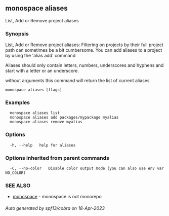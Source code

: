 ## monospace aliases

List, Add or Remove project aliases

### Synopsis

List, Add or Remove project aliases:
Filtering on projects by their full project path can sometimes be a bit cumbersome.
You can add aliases to a project by using the 'alias add' command

Aliases should only contain letters, numbers, underscores and hyphens and start
with a letter or an underscore.

without arguments this command will return the list of current aliases

```
monospace aliases [flags]
```

### Examples

```
  monospace aliases list
  monospace aliases add packages/mypackage myalias
  monospace aliases remove myalias
```

### Options

```
  -h, --help   help for aliases
```

### Options inherited from parent commands

```
  -C, --no-color   Disable color output mode (you can also use env var NO_COLOR)
```

### SEE ALSO

* [monospace](monospace.md)	 - monospace is not monorepo

###### Auto generated by spf13/cobra on 18-Apr-2023
